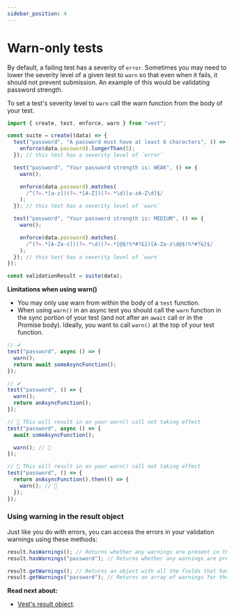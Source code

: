 ```yaml
---
sidebar_position: 4
---
```


# Warn-only tests

By default, a failing test has a severity of `error`. Sometimes you may need to lower the severity level of a given test to `warn` so that even when it fails, it should not prevent submission. An example of this would be validating password strength.

To set a test's severity level to `warn` call the warn function from the body of your test.

```js
import { create, test, enforce, warn } from "vest";

const suite = create((data) => {
  test("password", "A password must have at least 6 characters", () => {
    enforce(data.password).longerThan(5);
  }); // this test has a severity level of `error`

  test("password", "Your password strength is: WEAK", () => {
    warn();

    enforce(data.password).matches(
      /^(?=.*[a-z])(?=.*[A-Z])(?=.*\d)[a-zA-Z\d]$/
    );
  }); // this test has a severity level of `warn`

  test("password", "Your password strength is: MEDIUM", () => {
    warn();

    enforce(data.password).matches(
      /^(?=.*[A-Za-z])(?=.*\d)(?=.*[@$!%*#?&])[A-Za-z\d@$!%*#?&]$/
    );
  }); // this test has a severity level of `warn`
});

const validationResult = suite(data);
```

**Limitations when using warn()**

- You may only use warn from within the body of a `test` function.
- When using `warn()` in an async test you should call the `warn` function in the sync portion of your test (and not after an `await` call or in the Promise body). Ideally, you want to call `warn()` at the top of your test function.

```js
// ✔
test("password", async () => {
  warn();
  return await someAsyncFunction();
});

// ✔
test("password", () => {
  warn();
  return anAsyncFunction();
});

// 🚨 This will result in an your warn() call not taking effect
test("password", async () => {
  await someAsyncFunction();

  warn(); // 🚨
});

// 🚨 This will result in an your warn() call not taking effect
test("password", () => {
  return anAsyncFunction().then(() => {
    warn(); // 🚨
  });
});
```

### Using warning in the result object

Just like you do with errors, you can access the errors in your validation warnings using these methods:

```js
result.hasWarnings(); // Returns whether any warnings are present in the suite.
result.hasWarnings("password"); // Returns whether any warnings are present in the 'password' field.

result.getWarnings(); // Returns an object with all the fields that have warnings, and an array of warnings for each.
result.getWarnings("password"); // Returns an array of warnings for the password field.
```

**Read next about:**

- [Vest's result object](../writing_your_suite/result_object.md).
